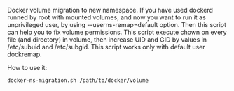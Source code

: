 Docker volume migration to new namespace.
If you have used dockerd runned by root with mounted volumes, and now you want to run it as unprivileged user, by using --userns-remap=default option. Then this script can help you to fix volume permissions.
This script execute chown on every file (and directory) in volume, then increase UID and GID by values in /etc/subuid and /etc/subgid. This script works only with default user dockremap.

How to use it:
```bash
docker-ns-migration.sh /path/to/docker/volume
```
